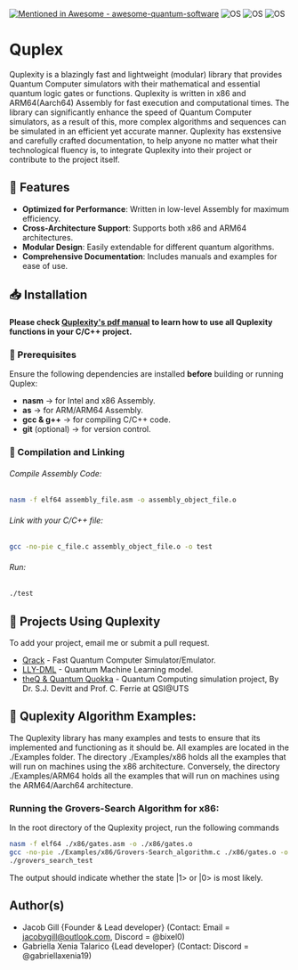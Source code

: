 [![Mentioned in Awesome - awesome-quantum-software](https://awesome.re/mentioned-badge.svg)](https://github.com/qosf/awesome-quantum-software)
![OS](https://img.shields.io/badge/os-MacOS-9cbd3c.svg)
![OS](https://img.shields.io/badge/os-Linux-9cbd3c.svg)
![OS](https://img.shields.io/badge/os-Windows-9cbd3c.svg)

# Quplex

Quplexity is a blazingly fast and lightweight (modular) library that provides Quantum Computer simulators with their mathematical and essential quantum logic gates or functions. Quplexity is written in x86 and ARM64(Aarch64) Assembly for fast execution and computational times. The library can significantly enhance the speed of Quantum Computer simulators, as a result of this, more complex algorithms and sequences can be simulated in an efficient yet accurate manner. Quplexity has exstensive and carefully crafted documentation, to help anyone no matter what their technological fluency is, to integrate Quplexity into their project or contribute to the project itself.

## 📌 Features
- **Optimized for Performance**: Written in low-level Assembly for maximum efficiency.
- **Cross-Architecture Support**: Supports both x86 and ARM64 architectures.
- **Modular Design**: Easily extendable for different quantum algorithms.
- **Comprehensive Documentation**: Includes manuals and examples for ease of use.

## 📥 Installation
#### Please check [Quplexity's pdf manual](https://github.com/MrGilli/Quplexity/blob/main/quplexity_manual.pdf) to learn how to use all Quplexity functions in your C/C++ project.

### 🔹 Prerequisites
Ensure the following dependencies are installed **before** building or running Quplex:
- **nasm** → for Intel and x86 Assembly.
- **as** → for ARM/ARM64 Assembly.
- **gcc & g++** → for compiling C/C++ code.
- **git** (optional) → for version control.

### 🔹 Compilation and Linking

###### Compile Assembly Code:
```bash
nasm -f elf64 assembly_file.asm -o assembly_object_file.o
```
###### Link with your C/C++ file:
```bash
gcc -no-pie c_file.c assembly_object_file.o -o test
```
###### Run:
```bash
./test
```

## 🚀 Projects Using Quplexity
To add your project, email me or submit a pull request.
* [Qrack](https://github.com/unitaryfund/qrack) - Fast Quantum Computer Simulator/Emulator.
* [LLY-DML](https://github.com/LILY-QML/LLY-DML) - Quantum Machine Learning model.
* [theQ & Quantum Quokka](https://github.com/devitt1/theQ) - Quantum Computing simulation project, By Dr. S.J. Devitt and Prof. C. Ferrie at QSI@UTS


## 🧪 Quplexity Algorithm Examples:
The Quplexity library has many examples and tests to ensure that its implemented and functioning as it should be. All examples are located in the ./Examples folder.
The directory ./Examples/x86 holds all the examples that will run on machines using the x86 architecture. Conversely, the directory ./Examples/ARM64 holds all the examples that will run on machines using the ARM64/Aarch64 architecture. 

### Running the Grovers-Search Algorithm for x86:
In the root directory of the Quplexity project, run the following commands
```bash
nasm -f elf64 ./x86/gates.asm -o ./x86/gates.o
gcc -no-pie ./Examples/x86/Grovers-Search_algorithm.c ./x86/gates.o -o grovers_search_test
./grovers_search_test
```
The output should indicate whether the state |1> or |0> is most likely. 

## Author(s)
* Jacob Gill {Founder & Lead developer} (Contact: Email = jacobygill@outlook.com, Discord = @bixel0) 
* Gabriella Xenia Talarico {Lead developer} (Contact: Discord = @gabriellaxenia19)
